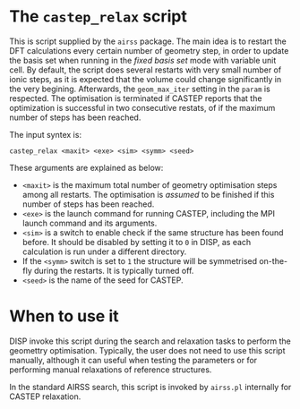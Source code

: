 # The `castep_relax` script

This is script supplied by the `airss` package. The main idea is to
restart the DFT calculations every certain number of geometry step, in
order to update the basis set when running in the *fixed basis set* mode
with variable unit cell. By default, the script does several restarts
with very small number of ionic steps, as it is expected that the volume
could change significantly in the very begining. Afterwards, the
`geom_max_iter` setting in the `param` is respected. The optimisation is
terminated if CASTEP reports that the optimization is successful in two
consecutive restats, of if the maximum number of steps has been reached.

The input syntex is:

```
castep_relax <maxit> <exe> <sim> <symm> <seed>
```

These arguments are explained as below:

-   `<maxit>` is the maximum total number of geometry optimisation steps
    among all restarts. The optimisation is *assumed* to be finished if
    this number of steps has been reached.
-   `<exe>` is the launch command for running CASTEP, including the MPI
    launch command and its arguments.
-   `<sim>` is a switch to enable check if the same structure has been
    found before. It should be disabled by setting it to `0` in DISP, as
    each calculation is run under a different directory.
-   If the `<symm>` switch is set to `1` the structure will be
    symmetrised on-the-fly during the restarts. It is typically turned
    off.
-   `<seed>` is the name of the seed for CASTEP.

# When to use it

DISP invoke this script during the search and relaxation tasks to
perform the geomettry optimisation. Typically, the user does not need to
use this script manually, although it can useful when testing the
parameters or for performing manual relaxations of reference structures.

In the standard AIRSS search, this script is invoked by
`airss.pl` internally for CASTEP relaxation.

